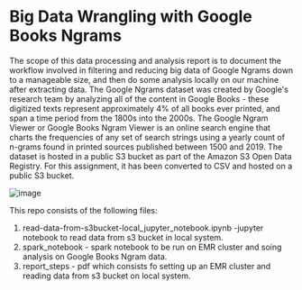 # Big Data Wrangling with Google Books Ngrams

The scope of this data processing and analysis report is to document the workflow involved in filtering and reducing big data of Google Ngrams down to a manageable size, and then do some analysis locally on our machine after extracting data.
The Google Ngrams dataset was created by Google's research team by analyzing all of the content in Google Books - these digitized texts represent approximately 4% of all books ever printed, and span a time period from the 1800s into the 2000s. The Google Ngram Viewer or Google Books Ngram Viewer is an online search engine that charts the frequencies of any set of search strings using a yearly count of n-grams found in printed sources published between 1500 and 2019.
The dataset is hosted in a public S3 bucket as part of the Amazon S3 Open Data Registry. For this assignment, it has been converted to CSV and hosted on a public S3 bucket.

![image](big-data-cloud-based-solution.png)


This repo consists of the following files:
1. read-data-from-s3bucket-local_jupyter_notebook.ipynb -jupyter notebook to read data from s3 bucket in local system.
2. spark_notebook - spark notebook to be run on EMR cluster and soing analysis on Google Books Ngram data.
3. report_steps - pdf which consists fo setting up an EMR cluster and reading data from s3 bucket on local system.
